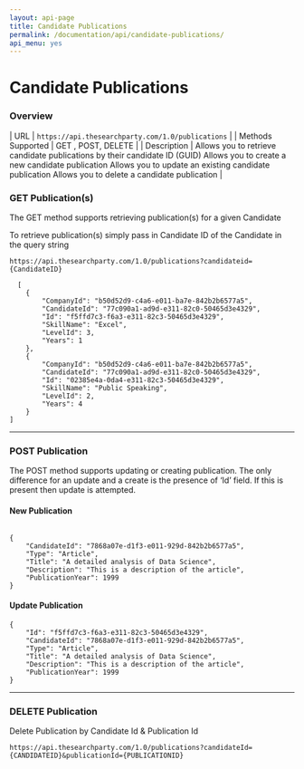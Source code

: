 ```yaml
---
layout: api-page
title: Candidate Publications
permalink: /documentation/api/candidate-publications/
api_menu: yes
---
```


# Candidate Publications

### Overview

| URL | `https://api.thesearchparty.com/1.0/publications` |
| Methods Supported | GET , POST, DELETE |
| Description | Allows you to retrieve candidate publications by their candidate ID (GUID)
Allows you to create a new candidate publication
Allows you to update an existing candidate publication
Allows you to delete a candidate publication |

### GET Publication(s)

The GET method supports retrieving publication(s) for a given Candidate

To retrieve publication(s) simply pass in Candidate ID of the Candidate in the query string

`https://api.thesearchparty.com/1.0/publications?candidateid={CandidateID}`

```
  [
    {
        "CompanyId": "b50d52d9-c4a6-e011-ba7e-842b2b6577a5",
        "CandidateId": "77c090a1-ad9d-e311-82c0-50465d3e4329",
        "Id": "f5ffd7c3-f6a3-e311-82c3-50465d3e4329",
        "SkillName": "Excel",
        "LevelId": 3,
        "Years": 1
    },
    {
        "CompanyId": "b50d52d9-c4a6-e011-ba7e-842b2b6577a5",
        "CandidateId": "77c090a1-ad9d-e311-82c0-50465d3e4329",
        "Id": "02385e4a-0da4-e311-82c3-50465d3e4329",
        "SkillName": "Public Speaking",
        "LevelId": 2,
        "Years": 4
    }
]

```

* * *

### POST Publication

The POST method supports updating or creating publication. The only difference for an update and a create is the presence of ‘Id’ field. If this is present then update is attempted.

#### New Publication

```

{
    "CandidateId": "7868a07e-d1f3-e011-929d-842b2b6577a5",
    "Type": "Article",
    "Title": "A detailed analysis of Data Science",
    "Description": "This is a description of the article",
    "PublicationYear": 1999
}

```

#### Update Publication

```
{
    "Id": "f5ffd7c3-f6a3-e311-82c3-50465d3e4329",
    "CandidateId": "7868a07e-d1f3-e011-929d-842b2b6577a5",
    "Type": "Article",
    "Title": "A detailed analysis of Data Science",
    "Description": "This is a description of the article",
    "PublicationYear": 1999
}

```

* * *

### DELETE Publication

Delete Publication by Candidate Id & Publication Id

`https://api.thesearchparty.com/1.0/publications?candidateId={CANDIDATEID}&publicationId={PUBLICATIONID}`
